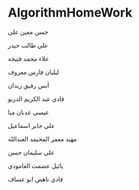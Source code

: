 # AlgorithmHomeWork
حسن معين علي  

علي طالب حيدر  

علاء محمد فتيحة  

ليليان فارس معروف   

أنس رفيق ريدان  

فادي عبد الكريم الدربو  

عيسى عدنان ميا  

علي جابر اسماعيل  

مهند معمر المحيمد العبدالله  

علي سليمان حسن  

يائيل عصمت العامودي  

فادي ناهض ابو عساف  